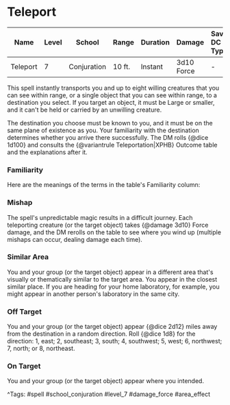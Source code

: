 # Teleport

| Name | Level | School | Range | Duration | Damage | Save DC & Type |
|------|-------|--------|-------|----------|--------|----------------|
| Teleport | 7 | Conjuration | 10 ft. | Instant | 3d10 Force | - |

This spell instantly transports you and up to eight willing creatures that you can see within range, or a single object that you can see within range, to a destination you select. If you target an object, it must be Large or smaller, and it can't be held or carried by an unwilling creature.

The destination you choose must be known to you, and it must be on the same plane of existence as you. Your familiarity with the destination determines whether you arrive there successfully. The DM rolls {@dice 1d100} and consults the {@variantrule Teleportation|XPHB} Outcome table and the explanations after it.

### Familiarity

Here are the meanings of the terms in the table's Familiarity column:

### Mishap

The spell's unpredictable magic results in a difficult journey. Each teleporting creature (or the target object) takes {@damage 3d10} Force damage, and the DM rerolls on the table to see where you wind up (multiple mishaps can occur, dealing damage each time).

### Similar Area

You and your group (or the target object) appear in a different area that's visually or thematically similar to the target area. You appear in the closest similar place. If you are heading for your home laboratory, for example, you might appear in another person's laboratory in the same city.

### Off Target

You and your group (or the target object) appear {@dice 2d12} miles away from the destination in a random direction. Roll {@dice 1d8} for the direction: 1, east; 2, southeast; 3, south; 4, southwest; 5, west; 6, northwest; 7, north; or 8, northeast.

### On Target

You and your group (or the target object) appear where you intended.

^Tags: #spell #school_conjuration #level_7 #damage_force #area_effect